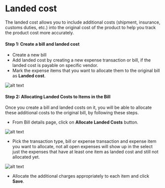 # Landed cost

The landed cost allows you to include additional costs (shipment, insurance, customs duties, etc.) into the original cost of the product to help you track the product cost more accurately.

#### Step 1: Create a bill and landed cost

- Create a new bill
- Add landed cost by creating a new expense transaction or bill, if the landed cost is payable on specific vendor.
- Mark the expense items that you want to allocate them to the original bill as **Landed cost**.

![alt text](/img/landed-cost/mark-as-landed.png 'Allocate charges')


#### Step 2: Allocating Landed Costs to Items in the Bill

Once you create a bill and landed costs on it, you will be able to allocate these additional costs to the original bill, by following these steps.

- From Bill details page, click on **Allocate Landed Costs** button.

![alt text](/img/landed-cost/allocate-button.png 'Allocate charges')

- Pick the transaction type, bill or expense transaction and expense item you want to allocate, not all open expenses will show up in the select just the expenses that have at least one item as landed cost and still not allocated yet.

![alt text](/img/landed-cost/allocate.png 'Allocate charges')

- Allocate the additional charges appropriately to each item and click **Save**.